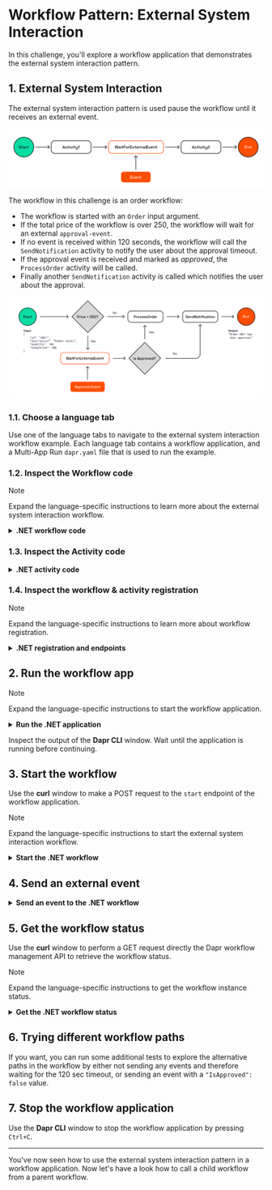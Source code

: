 # Workflow Pattern: External System Interaction

In this challenge, you'll explore a workflow application that demonstrates the external system interaction pattern.

## 1. External System Interaction

The external system interaction pattern is used pause the workflow until it receives an external event.

![External System Interaction](images/dapr-uni-wf-pattern-external-event-v1.png)

The workflow in this challenge is an order workflow:

- The workflow is started with an `Order` input argument.
- If the total price of the workflow is over 250, the workflow will wait for an external `approval-event`.
- If no event is received within 120 seconds, the workflow will call the `SendNotification` activity to notify the user about the approval timeout.
- If the approval event is received and marked as *approved*, the `ProcessOrder` activity will be called.
- Finally another `SendNotification` activity is called which notifies the user about the approval.

![External System Interaction Demo](images/dapr-uni-wf-external-event-demo-v1.png)

### 1.1. Choose a language tab

Use one of the language tabs to navigate to the external system interaction workflow example. Each language tab contains a workflow application, and a Multi-App Run `dapr.yaml` file that is used to run the example.

### 1.2. Inspect the Workflow code

> [!NOTE]
> Expand the language-specific instructions to learn more about the external system interaction workflow.

<details>
   <summary><b>.NET workflow code</b></summary>

Open the `ExternalEventsWorkflow.cs` file located in the `ExternalEvents` folder. This file contains the workflow code.

Note how the workflow uses the `WorkflowContext` to create a timer and to continue the workflow as a fresh instance.

```csharp
try
{
    approvalStatus = await context.WaitForExternalEventAsync<ApprovalStatus>(
        eventName: "approval-event",
        timeout: TimeSpan.FromSeconds(120));
}
catch (TaskCanceledException)
{
    // Timeout occurred
    notificationMessage = $"Approval request for order {order.Id} timed out.";
    await context.CallActivityAsync(
        nameof(SendNotification),
        notificationMessage);
    return notificationMessage;
}
```

</details>

### 1.3. Inspect the Activity code

<details>
   <summary><b>.NET activity code</b></summary>

The workflow uses two activities, `SendNotification` and `ProcessOrder`, these are located in the `ExternalEvents/Activities` folder. Both activities are placeholders and do not contain any real logic related to sending notifications or processing orders.

</details>

### 1.4. Inspect the workflow & activity registration

> [!NOTE]
> Expand the language-specific instructions to learn more about workflow registration.

<details>
   <summary><b>.NET registration and endpoints</b></summary>

Locate the `Program.cs` file in the `ExternalEvents` folder. This file contains the code to register the workflow and activities using the `AddDaprWorkflow()` extension method.

This application also has a `start` HTTP POST endpoint that is used to start the workflow, and accepts an `Order` as the input.

Note that this time an instance ID is provided to the `ScheduleNewWorkflowAsync` method:

```csharp
var instanceId = await workflowClient.ScheduleNewWorkflowAsync(
   name: nameof(ExternalEventsWorkflow),
   instanceId: order.Id,
   input: order);
```

</details>

## 2. Run the workflow app

> [!NOTE]
> Expand the language-specific instructions to start the workflow application.

<details>
   <summary><b>Run the .NET application</b></summary>

Use the **Dapr CLI** window to run the commands.

Navigate to the *csharp/external-system-interaction* folder:

```bash,run
cd csharp/external-system-interaction
```

Install the dependencies and build the project:

```bash,run
dotnet build ExternalEvents
```

Run the application using the Dapr CLI:

```bash,run
dapr run -f .
```

</details>

Inspect the output of the **Dapr CLI** window. Wait until the application is running before continuing.

## 3. Start the workflow

Use the **curl** window to make a POST request to the `start` endpoint of the workflow application.

> [!NOTE]
> Expand the language-specific instructions to start the external system interaction workflow.

<details>
   <summary><b>Start the .NET workflow</b></summary>

In the **curl** window, run the following command to start the workflow:

```curl,run
curl -i --request POST \
  --url http://localhost:5258/start \
  --header 'content-type: application/json' \
  --data '{"id": "b7dd836b-e913-4446-9912-d400befebec5","description": "Rubber ducks","quantity": 100,"totalPrice": 500}'
```

Expected output:

```text
HTTP/1.1 202 Accepted
Content-Length: 0
Date: Thu, 17 Apr 2025 15:37:51 GMT
Server: Kestrel
Location: b7dd836b-e913-4446-9912-d400befebec5
```

> [!NOTE]
> The `id` field in the request body is used as the workflow instance ID. All further requests will use this ID.

The application log in the **Dapr CLI** window should contain this log statement:

```text
== APP - externalevents == Received order: Order { Id = b7dd836b-e913-4446-9912-d400befebec5, Description = Rubber ducks, Quantity = 100, TotalPrice = 500 }.
```

</details>

## 4. Send an external event

<details>
   <summary><b>Send an event to the .NET workflow</b></summary>

In the **curl** window, run the following command to send an `approval-event` to the running workflow instance:

```curl,run
curl -i --request POST \
  --url http://localhost:3558/v1.0/workflows/dapr/b7dd836b-e913-4446-9912-d400befebec5/raiseEvent/approval-event \
  --header 'content-type: application/json' \
  --data '{"OrderId": "b7dd836b-e913-4446-9912-d400befebec5","IsApproved": true}'
```

Expected output:

```text
HTTP/1.1 202 Accepted
Content-Type: application/json
Traceparent: 00-cd40670f36a8be0b1b6951f3962387c3-95440c97280a6405-01
Date: Thu, 17 Apr 2025 15:39:14 GMT
Content-Length: 2
```

The application log in the **Dapr CLI** window should contain these log statements:

```text
== APP - externalevents == ProcessOrder: Processed order: b7dd836b-e913-4446-9912-d400befebec5.
== APP - externalevents == SendNotification: Order b7dd836b-e913-4446-9912-d400befebec5 has been approved.
```

</details>

## 5. Get the workflow status

Use the **curl** window to perform a GET request directly the Dapr workflow management API to retrieve the workflow status.

> [!NOTE]
> Expand the language-specific instructions to get the workflow instance status.

<details>
   <summary><b>Get the .NET workflow status</b></summary>

Use the **curl** window to make a GET request to get the status of a workflow instance:

```curl,run
curl --request GET --url http://localhost:3558/v1.0/workflows/dapr/b7dd836b-e913-4446-9912-d400befebec5
```

Expected output:

```json
{
   "instanceID":"b7dd836b-e913-4446-9912-d400befebec5",
   "workflowName":"ExternalEventsWorkflow",
   "createdAt":"2025-04-17T15:37:52.010680923Z",
   "lastUpdatedAt":"2025-04-17T15:39:14.342695324Z",
   "runtimeStatus":"COMPLETED",
   "properties":{
      "dapr.workflow.input":"{\"Id\":\"b7dd836b-e913-4446-9912-d400befebec5\",\"Description\":\"Rubber ducks\",\"Quantity\":100,\"TotalPrice\":500}",
      "dapr.workflow.output":"\"Order b7dd836b-e913-4446-9912-d400befebec5 has been approved.\""
   }
}
```

</details>

## 6. Trying different workflow paths

If you want, you can run some additional tests to explore the alternative paths in the workflow by either not sending any events and therefore waiting for the 120 sec timeout, or sending an event with a `"IsApproved": false` value.

## 7. Stop the workflow application

Use the **Dapr CLI** window to stop the workflow application by pressing `Ctrl+C`.

---

You've now seen how to use the external system interaction pattern in a workflow application. Now let's have a look how to call a child workflow from a parent workflow.
